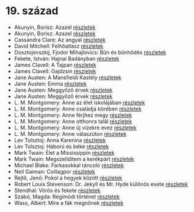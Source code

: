 # 19. század

- Akunyin, Borisz: Azazel [részletek](_details/%7Bopf.creator%7D.md#id_909)
- Akunyin, Borisz: Azazel [részletek](_details/%7Bopf.creator%7D.md#id_915)
- Cassandra Clare: Az angyal [részletek](_details/%7Bopf.creator%7D.md#id_640)
- David Mitchell: Felhőatlasz [részletek](_details/%7Bopf.creator%7D.md#id_454)
- Dosztojevszkij, Fjodor Mihajlovics: Bűn és bűnhődés [részletek](_details/%7Bopf.creator%7D.md#id_346)
- Fekete, István: Hajnal Badányban [részletek](_details/%7Bopf.creator%7D.md#id_729)
- James Clavell: A Tajpan [részletek](_details/%7Bopf.creator%7D.md#id_1027)
- James Clavell: Gajdzsin [részletek](_details/%7Bopf.creator%7D.md#id_1028)
- Jane Austen: A Mansfieldi Kastély [részletek](_details/%7Bopf.creator%7D.md#id_55)
- Jane Austen: Emma [részletek](_details/%7Bopf.creator%7D.md#id_57)
- Jane Austen: Meggyőző érvek [részletek](_details/%7Bopf.creator%7D.md#id_59)
- Jane Austen: Meggyőző érvek [részletek](_details/%7Bopf.creator%7D.md#id_996)
- L. M. Montgomery: Anne az élet iskolájában [részletek](_details/%7Bopf.creator%7D.md#id_483)
- L. M. Montgomery: Anne családja körében [részletek](_details/%7Bopf.creator%7D.md#id_484)
- L. M. Montgomery: Anne férjhez megy [részletek](_details/%7Bopf.creator%7D.md#id_486)
- L. M. Montgomery: Anne otthonra talál [részletek](_details/%7Bopf.creator%7D.md#id_488)
- L. M. Montgomery: Anne új vizekre evez [részletek](_details/%7Bopf.creator%7D.md#id_489)
- L. M. Montgomery: Anne válaszúton [részletek](_details/%7Bopf.creator%7D.md#id_490)
- Lev Tolsztoj: Anna Karenina [részletek](_details/%7Bopf.creator%7D.md#id_778)
- Lev Tolsztoj: Háború és béke [részletek](_details/%7Bopf.creator%7D.md#id_563)
- Mark Twain: Élet a Mississippin [részletek](_details/%7Bopf.creator%7D.md#id_937)
- Mark Twain: Megszelídítem a kerékpárt [részletek](_details/%7Bopf.creator%7D.md#id_936)
- Michael Blake: Farkasokkal táncoló [részletek](_details/%7Bopf.creator%7D.md#id_721)
- Neil Gaiman: Csillagpor [részletek](_details/%7Bopf.creator%7D.md#id_886)
- Rejtő, Jenő: Pokol a hegyek között [részletek](_details/%7Bopf.creator%7D.md#id_150)
- Robert Louis Stevenson: Dr. Jekyll és Mr. Hyde különös esete [részletek](_details/%7Bopf.creator%7D.md#id_615)
- Stendhal: Vörös és fekete [részletek](_details/%7Bopf.creator%7D.md#id_562)
- Szabó, Magda: Régimódi történet [részletek](_details/%7Bopf.creator%7D.md#id_1356)
- Wass, Albert: Mire a fák megnőnek [részletek](_details/%7Bopf.creator%7D.md#id_213)